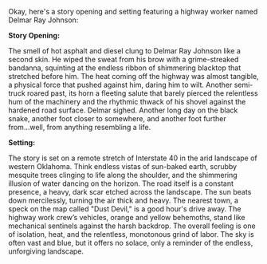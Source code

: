 Okay, here's a story opening and setting featuring a highway worker named Delmar Ray Johnson:

**Story Opening:**

The smell of hot asphalt and diesel clung to Delmar Ray Johnson like a second skin. He wiped the sweat from his brow with a grime-streaked bandanna, squinting at the endless ribbon of shimmering blacktop that stretched before him. The heat coming off the highway was almost tangible, a physical force that pushed against him, daring him to wilt. Another semi-truck roared past, its horn a fleeting salute that barely pierced the relentless hum of the machinery and the rhythmic thwack of his shovel against the hardened road surface. Delmar sighed. Another long day on the black snake, another foot closer to somewhere, and another foot further from...well, from anything resembling a life.

**Setting:**

The story is set on a remote stretch of Interstate 40 in the arid landscape of western Oklahoma. Think endless vistas of sun-baked earth, scrubby mesquite trees clinging to life along the shoulder, and the shimmering illusion of water dancing on the horizon. The road itself is a constant presence, a heavy, dark scar etched across the landscape. The sun beats down mercilessly, turning the air thick and heavy. The nearest town, a speck on the map called "Dust Devil," is a good hour's drive away. The highway work crew’s vehicles, orange and yellow behemoths, stand like mechanical sentinels against the harsh backdrop. The overall feeling is one of isolation, heat, and the relentless, monotonous grind of labor. The sky is often vast and blue, but it offers no solace, only a reminder of the endless, unforgiving landscape.
